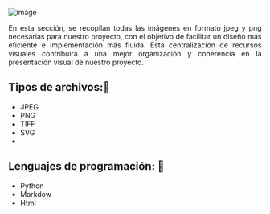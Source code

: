 ![image](https://github.com/Fx2048/Team_4_FdD/assets/131219987/84dd39a1-026d-4ea0-8cdd-cbc56643d513)


<p align="justify"> En esta sección, se recopilan todas las imágenes en formato jpeg y png necesarias para nuestro proyecto, con el objetivo de facilitar un diseño más eficiente e implementación más fluida. Esta centralización de recursos visuales contribuirá a una mejor organización y coherencia en la presentación visual de nuestro proyecto.
 </p>



## Tipos de archivos:📓
   - JPEG
   - PNG
   - TIFF
   - SVG
   - 
## Lenguajes de programación: 📑
   - Python
   - Markdow
   - Html
